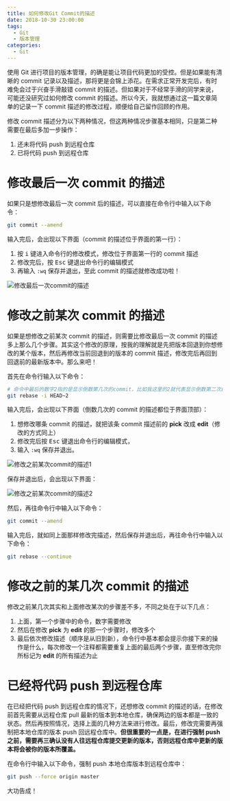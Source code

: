 ```yaml
---
title: 如何修改Git Commit的描述
date: 2018-10-30 23:00:00
tags:
  - Git
  - 版本管理
categories:
  - Git
---
```


使用 Git 进行项目的版本管理，的确是能让项目代码更加的受控。但是如果能有清晰的 commit 记录以及描述，那将更是会锦上添花。在需求正常开发完后，有时难免会过于兴奋手滑敲错 commit 的描述。但如果对于不经常手滑的同学来说，可能还没研究过如何修改 commit 的描述。所以今天，我就想通过这一篇文章简单的记录一下 commit 描述的修改过程，顺便给自己留作回顾的作用。

修改 commit 描述分为以下两种情况，但这两种情况步骤基本相同，只是第二种需要在最后多加一步操作：

1. 还未将代码 push 到远程仓库
2. 已将代码 push 到远程仓库

<!--more-->

# 修改最后一次 commit 的描述

如果只是想修改最后一次 commit 后的描述，可以直接在命令行中输入以下命令：

```bash
git commit --amend
```

输入完后，会出现以下界面（commit 的描述位于界面的第一行）：

1. 按 <kbd>i</kbd> 键进入命令行的修改模式，修改位于界面第一行的 commit 描述
2. 修改完后，按 <kbd>Esc</kbd> 键退出命令行的编辑模式
3. 再输入 `:wq` 保存并退出，至此 commit 的描述就修改成功啦！

![修改最后一次commit的描述](https://cdn.jsdelivr.net/gh/aaronlam/imghosting/20201028225408.png)

# 修改之前某次 commit 的描述

如果是想修改之前某次 commit 的描述，则需要比修改最后一次 commit 的描述多上那么几个步骤。其实这个修改的原理，按我的理解就是先把版本回退到你想修改的某个版本，然后再修改当前回退到的版本的 commit 描述，修改完后再回到回退前的最新版本中。那么来吧！

首先在命令行输入以下命令：

```bash
# 命令中最后的数字2指的是显示倒数第几次的commit，比如我这里的2就代表显示倒数第二次的commit描述
git rebase -i HEAD~2
```

输入完后，会出现以下界面（倒数几次的 commit 的描述都位于界面顶部）：

1. 想修改哪条 commit 的描述，就把该条 commit 描述前的 **pick** 改成 **edit**（修改的方式同上）
2. 修改完后按 <kbd>Esc</kbd> 键退出命令行的编辑模式，
3. 输入 `:wq` 保存并退出。

![修改之前某次commit的描述1](https://cdn.jsdelivr.net/gh/aaronlam/imghosting/20201028233014.png)

保存并退出后，会出现以下界面：

![修改之前某次commit的描述2](https://cdn.jsdelivr.net/gh/aaronlam/imghosting/20201028234716.png)

然后，再往命令行中输入以下命令：

```bash
git commit --amend
```

输入完后，就如同上面那样修改完描述，然后保存并退出后，再往命令行中输入以下命令：

```bash
git rebase --continue
```

# 修改之前的某几次 commit 的描述

修改之前某几次其实和上面修改某次的步骤差不多，不同之处在于以下几点：

1. 上面，第一个步骤中的命令，数字需要修改
2. 然后在修改 **pick** 为 **edit** 的那一个步骤时，修改多个
3. 最后依次修改描述（顺序是从旧到新），命令行中基本都会提示你接下来的操作是什么，每次修改一个注释都需要重复上面的最后两个步骤，直至修改完你所标记为 **edit** 的所有描述为止

# 已经将代码 push 到远程仓库

在已经把代码 push 到远程仓库的情况下，还想修改 commit 的描述的话，在修改前首先需要从远程仓库 pull 最新的版本到本地仓库，确保两边的版本都是一致的状态。然后再按照情况，选择上面的几种方法来进行修改。最后，修改完需要再强制把本地仓库的版本 push 回远程仓库中。**但很重要的一点是，在进行强制 push 之前，需要再三确认没有人往远程仓库提交更新的版本，否则远程仓库中更新的版本将会被你的版本所覆盖。**

在命令行中输入以下命令，强制 push 本地仓库版本到远程仓库中：

```bash
git push --force origin master
```

大功告成！
